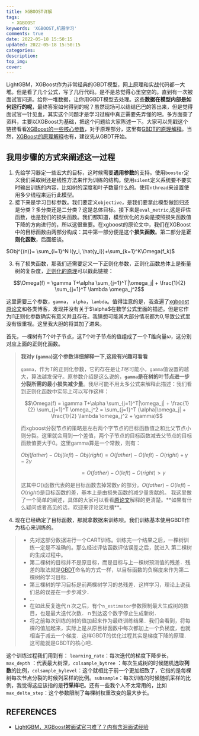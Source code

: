 ```yaml
---
title: XGBOOST详解
tags:
  - XGBOOST
keywords: 'XGBOOST,机器学习'
comments: true
date: 2022-05-18 15:50:15
updated: 2022-05-18 15:50:15
categories:
description:
top_img:
cover:
---
```

LightGBM，XGBoost作为非常经典的GBDT模型，网上原理和实战代码都一大堆。但是看了几个公式，写了几行代码。是不是总觉得心里空空的。直到有一次被面试官问道。给你一堆数据，让你用GBDT模型去处理。这些**数据在模型内部是如何运行的呢**，最终答案如何得到的呢？虽然现场可以结结巴巴的答出来，但是觉得面试官一针见血，其实这个问题才是学习过程中真正需要先弄懂的吧。多方面查了资料，主要以XGBoost为基础，把这个问题给大家陈述一下。大家可以先戳这个链接看看[XGBoost的一些核心参数](https://juejin.cn/post/6844903661013827598)，对于原理部分，这里有[GBDT的原理解释](https://juejin.cn/post/6844903513277857806)。当然，[XGBoost的原理解释](https://juejin.cn/post/6844903512799707150)也有，建议先从GBDT开始。

## 我用步骤的方式来阐述这一过程

1.  先给学习器定一些宏大的目标，这时候需要**通用参数**的支持。使用`booster`定义我们采取树还是线性方法来作为训练的结构。使用`silent`定义系统要不要实时输出训练的内容，比如树的深度和叶子数量什么的。使用`nthread`来设置使用多少线程来运行此模型。
2.  接下来是学习目标参数。我们要定义`objective`，是我们要拿此模型做回归还是分类？多分类还是二分类？这是总体目标。接下来是`eval_metric`,这是评估函数，也是我们的损失函数。我们都知道，模型优化的方向是按照损失函数值下降的方向进行的，所以这很重要。在xgboost的原论文中，我们在XGBoost中的目标函数由两部分构成：其中第一部分便是这个**损失函数**。第二部分是**正则化函数**，后面细谈。

$Obj^{(n)}= \sum_{i=1}^N l(y_i, \hat{y_i})+\sum_{k=1}^K\Omega(f_k)$

3.  有了损失函数，那我们还需要定义一下正则化参数，正则化函数总体上是衡量树的复杂度，[正则化的原理](https://juejin.cn/post/6844903516729769998)可以戳此链接：

$$\Omega(f) = \gamma T+\alpha \sum_{j=1}^T|\omega_j| + \frac{1}{2} \sum_{j=1}^T \lambda \omega_j^2$$

这里需要三个参数，`gamma`， `alpha`，`lambda`。值得注意的是，我查遍了[xgboost原论文](https://link.juejin.cn/?target=https%3A%2F%2Farxiv.org%2Fpdf%2F1603.02754v3.pdf "https://arxiv.org/pdf/1603.02754v3.pdf")和各类博客，发现并没有关于$\alpha$在数学公式里面的描述。但是它作为l1正则化参数确实有意义并且存在。我猜想可能其大部分情况都为0,导致公式里没有很重视。这里我大胆的将其加了进来。

首先，一棵树有$T$个叶子节点，这$T$个叶子节点的值组成了一个$T$维向量$\omega$，这分别对应上面的正则化函数。

> **我对$\gamma$ (`gamma`)这个参数详细解释一下,这段有兴趣可看看**
> 
> `gamma`，作为$T$的正则化参数，它的存在是让$T$尽可能小，`gamma`值设置的越大，算法越发保守。原参数介绍是这么说的，**`gamma`是在树的叶节点进一步分裂所需的最小损失减少量**。我尽可能不用太多公式来解释此描述：我们看到正则化函数中实际上可以写作这样：
> 
> $$\Omega(f) = \gamma T+\alpha  \sum_{j=1}^T|\omega_j| + \frac{1}{2} \sum_{j=1}^T \omega_j^2 = \sum_{j=1}^T (\alpha|\omega_j| + \frac{1}{2} \lambda \omega_j^2 + \gamma)$$
> 
> 而xgboost分裂节点的策略是左右两个字节点的目标函数值之和比父节点小则分裂。这里就会用到一个差值，两个子节点的目标函数减去父节点的目标函数值要大于0。这里gamma算是一个常数，则有：
> 
> $Obj(father) - Obj(left) - Obj(right) = O(father)-O(left)-O(right) + \gamma - 2\gamma$
> 
> $\qquad \qquad \qquad \qquad  \qquad=O(father)-O(left)-O(right) > \gamma$
> 
> 这其中$O()$函数代表的是目标函数去掉常数$\gamma$ 的部分。$O(father)-O(left)-O(right)$是目标函数的差，基本上是由损失函数的减少量贡献的。 我这里做了一个简单的阐述，具体的大家可以看看[原论文](https://link.juejin.cn/?target=https%3A%2F%2Farxiv.org%2Fpdf%2F1603.02754v3.pdf "https://arxiv.org/pdf/1603.02754v3.pdf")解释的更清楚。**如果有什么疑问或者高见的话，欢迎来评论区吐槽**。

4.  现在已经确定了目标函数，那就拿数据来训练呗。我们训练基本使用GBDT作为核心来训练的。

> - 先对这部分数据进行一个CART训练。训练完一个结果之后，一棵树训练一定是不准确的。那么经过评估函数评估误差之后，就进入 第二棵树的生成过程中。
> - 第二棵树的目标并不是原目标，而是目标与上一棵树预测值的残差．残差的取法就是[GBDT](https://juejin.cn/post/6844903513277857806)命名的方式一样，以目标函数的负梯度来作为第二棵树的学习目标．
> - 第三棵树的学习目标是前两棵树学习的总残差．这样学习，理论上说我们总的误差在一步步减少．
> - …
> - 在如此反复迭代ｎ次之后，有个`n_estimator`参数限制最大生成树的数目，也是最大迭代次数．ｎ到达这个数字停止生成新树．
> - 将之前每次训练的树的值加起来作为最终训练结果．我们会看到，将每棵的值加起来，实际上是从原目标函数中每次都加上一个负梯度，也就相当于减去一个梯度．这样GBDT的优化过程其实是梯度下降的原理．这可能就是GBDT的核心吧．

这个训练过程我们用到有： `learning_rate`：每次迭代的梯度下降步长，`max_depth` ：代表最大树深，`colsample_bytree` ：每次生成树的时候随机选取**列数**的比例，`colsample_bylevel`：这个就相比于前一个更加细致了，它指的是每棵树每次节点分裂的时候列采样的比例。`subsample`：每次训练的时候随机采样的比例，我觉得这应该指的是**行采样**吧。还有一些我个人不太常用的，比如`max_delta_step`：这个参数限制了每棵树权重改变的最大步长。



## REFERENCES
- [LightGBM，XGBoost被面试官刁难了？内有含泪面试经验](https://juejin.cn/post/6844903660820889613)
